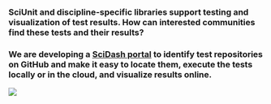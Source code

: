 ### SciUnit and discipline-specific libraries support testing and visualization of test results.  How can interested communities find these tests and their results?  

### We are developing a [**SciDash portal**](http://dash.scidash.org) to identify test repositories on GitHub and make it easy to locate them, execute the tests locally or in the cloud, and visualize results online.

<img src="assets/cosmo-example-crop.png">
